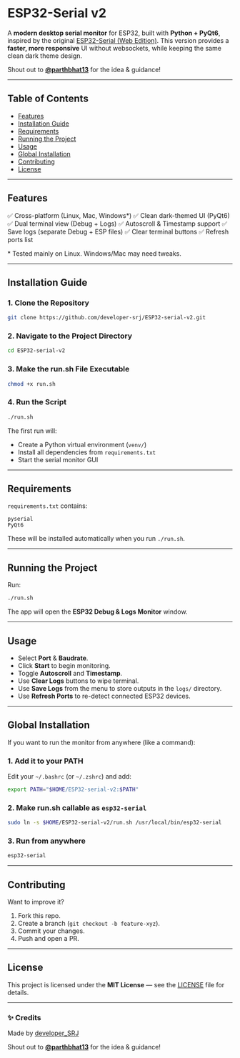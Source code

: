 # ESP32-Serial v2

A **modern desktop serial monitor** for ESP32, built with **Python + PyQt6**, inspired by the original [ESP32-Serial (Web Edition)](https://github.com/developer-srj/ESP32-serial).
This version provides a **faster, more responsive** UI without websockets, while keeping the same clean dark theme design.

Shout out to **[@parthbhat13](https://github.com/parthbhat13)** for the idea & guidance!

---

## Table of Contents

* [Features](#features)
* [Installation Guide](#installation-guide)
* [Requirements](#requirements)
* [Running the Project](#running-the-project)
* [Usage](#usage)
* [Global Installation](#global-installation)
* [Contributing](#contributing)
* [License](#license)

---

## Features

✅ Cross-platform (Linux, Mac, Windows\*)
✅ Clean dark-themed UI (PyQt6)
✅ Dual terminal view (Debug + Logs)
✅ Autoscroll & Timestamp support
✅ Save logs (separate Debug + ESP files)
✅ Clear terminal buttons
✅ Refresh ports list

\* Tested mainly on Linux. Windows/Mac may need tweaks.

---

## Installation Guide

### 1. Clone the Repository

```bash
git clone https://github.com/developer-srj/ESP32-serial-v2.git
```

### 2. Navigate to the Project Directory

```bash
cd ESP32-serial-v2
```

### 3. Make the run.sh File Executable

```bash
chmod +x run.sh
```

### 4. Run the Script

```bash
./run.sh
```

The first run will:

* Create a Python virtual environment (`venv/`)
* Install all dependencies from `requirements.txt`
* Start the serial monitor GUI

---

## Requirements

`requirements.txt` contains:

```
pyserial
PyQt6
```

These will be installed automatically when you run `./run.sh`.

---

## Running the Project

Run:

```bash
./run.sh
```

The app will open the **ESP32 Debug & Logs Monitor** window.

---

## Usage

* Select **Port** & **Baudrate**.
* Click **Start** to begin monitoring.
* Toggle **Autoscroll** and **Timestamp**.
* Use **Clear Logs** buttons to wipe terminal.
* Use **Save Logs** from the menu to store outputs in the `logs/` directory.
* Use **Refresh Ports** to re-detect connected ESP32 devices.

---

## Global Installation

If you want to run the monitor from anywhere (like a command):

### 1. Add it to your PATH

Edit your `~/.bashrc` (or `~/.zshrc`) and add:

```bash
export PATH="$HOME/ESP32-serial-v2:$PATH"
```

### 2. Make run.sh callable as `esp32-serial`

```bash
sudo ln -s $HOME/ESP32-serial-v2/run.sh /usr/local/bin/esp32-serial
```

### 3. Run from anywhere

```bash
esp32-serial
```

---

## Contributing

Want to improve it?

1. Fork this repo.
2. Create a branch (`git checkout -b feature-xyz`).
3. Commit your changes.
4. Push and open a PR.

---

## License

This project is licensed under the **MIT License** — see the [LICENSE](LICENSE) file for details.

---

### ✨ Credits

Made by [developer\_SRJ](https://github.com/developer-srj)

Shout out to **[@parthbhat13](https://github.com/parthbhat13)** for the idea & guidance!
